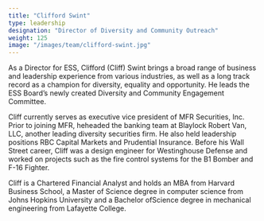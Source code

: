 ```yaml
---
title: "Clifford Swint"
type: leadership
designation: "Director of Diversity and Community Outreach"
weight: 125
image: "/images/team/clifford-swint.jpg"
---
```


As a Director for ESS, Clifford (Cliff) Swint brings a broad range of business and leadership experience from various industries, as well
as a long track record as a champion for diversity, equality and opportunity. He leads the ESS Board’s newly created Diversity and
Community Engagement Committee.

Cliff currently serves as executive vice president of MFR Securities, Inc. Prior to joining MFR, heheaded the
banking team at Blaylock Robert Van, LLC, another leading diversity securities firm. He also held leadership positions RBC Capital Markets
and Prudential Insurance. Before his Wall Street career, Cliff was a design engineer for Westinghouse Defense and worked on projects such as
the fire control systems for the B1 Bomber and F-16 Fighter.

Cliff is a Chartered Financial Analyst and holds an MBA from Harvard Business School, a Master of Science degree in computer science from
Johns Hopkins University and a Bachelor ofScience degree in mechanical engineering from Lafayette College.
